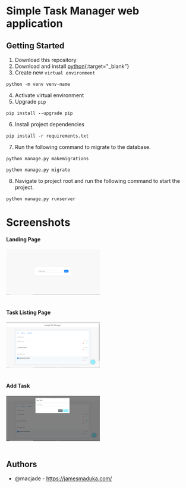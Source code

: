 # Simple Task Manager web application

## Getting Started

1. Download this repository
2. Download and install [python](https://www.python.org/downloads/release/python-3711/){:target="_blank"}
3. Create new `virtual environment`
   
  ```terminal
  python -m venv venv-name
  ```
4. Activate virtual environment
5. Upgrade `pip`
   
  ```terminal
  pip install --upgrade pip
  ```
6. Install project dependencies
  ```terminal
  pip install -r requirements.txt
  ```
7. Run the following command to migrate to the database.
  ```terminal
  python manage.py makemigrations
  ```
  ```terminal
  python manage.py migrate
  ```

8. Navigate to project root and run the following command to start the project.
  ```terminal
  python manage.py runserver
  ```

# Screenshots

#### Landing Page
<div class="row  justify-content-center">
  <img class="img-fluid text-center" src = "https://github.com/macjade/todo/blob/main/images/landingpage.PNG" width="50%" height="50%">
</div>
<br>

#### Task Listing Page
<div class="row  justify-content-center">
  <img class="img-fluid text-center" src = "https://github.com/macjade/todo/blob/main/images/task.PNG" width="50%" height="50%">
</div>
<br>

#### Add Task
<div class="row  justify-content-center">
  <img class="img-fluid text-center" src = "https://github.com/macjade/todo/blob/main/images/addtask.PNG" width="50%" height="50%">
</div>
<br>

## Authors

* @macjade - https://jamesmaduka.com/